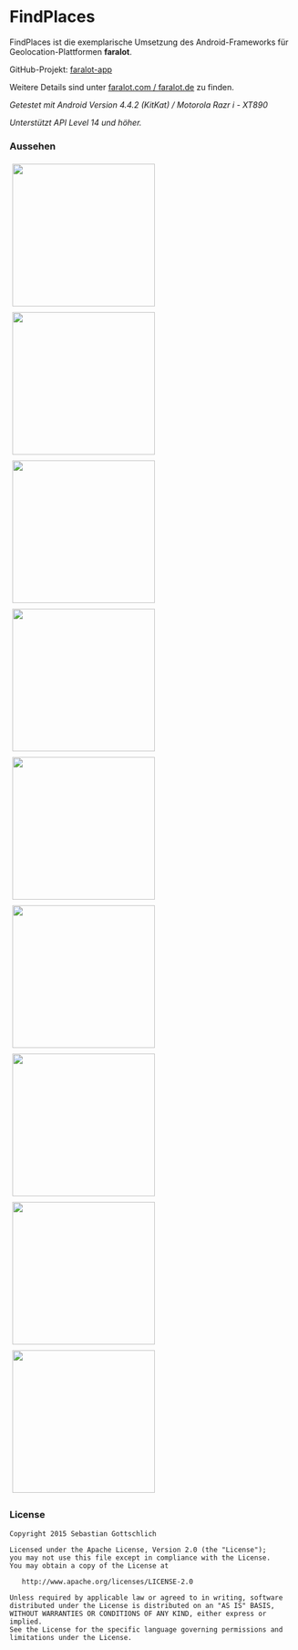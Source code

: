 # FindPlaces
FindPlaces ist die exemplarische Umsetzung des Android-Frameworks für Geolocation-Plattformen **faralot**.

GitHub-Projekt: [faralot-app](https://github.com/bestog/faralot-app)

Weitere Details sind unter [faralot.com / faralot.de](https://faralot.com) zu finden.

*Getestet mit Android Version 4.4.2 (KitKat) / Motorola Razr i - XT890*

*Unterstützt API Level 14 und höher.*

### Aussehen
<img src="http://faralot.com/assets/faralot/list.png" height="250px" style="padding: 5px;">
<img src="http://faralot.com/assets/faralot/map.png" height="250px" style="padding: 5px;">
<img src="http://faralot.com/assets/faralot/profile.png" height="250px" style="padding: 5px;">
<img src="http://faralot.com/assets/faralot/detail-1.png" height="250px" style="padding: 5px;">
<img src="http://faralot.com/assets/faralot/detail-2.png" height="250px" style="padding: 5px;">
<img src="http://faralot.com/assets/faralot/drawer.png" height="250px" style="padding: 5px;">
<img src="http://faralot.com/assets/faralot/login.png" height="250px" style="padding: 5px;">
<img src="http://faralot.com/assets/faralot/crop.png" height="250px" style="padding: 5px;">
<img src="http://faralot.com/assets/faralot/search.png" height="250px" style="padding: 5px;">

### License

    Copyright 2015 Sebastian Gottschlich

    Licensed under the Apache License, Version 2.0 (the "License");
    you may not use this file except in compliance with the License.
    You may obtain a copy of the License at

       http://www.apache.org/licenses/LICENSE-2.0

    Unless required by applicable law or agreed to in writing, software
    distributed under the License is distributed on an "AS IS" BASIS,
    WITHOUT WARRANTIES OR CONDITIONS OF ANY KIND, either express or implied.
    See the License for the specific language governing permissions and
    limitations under the License.
